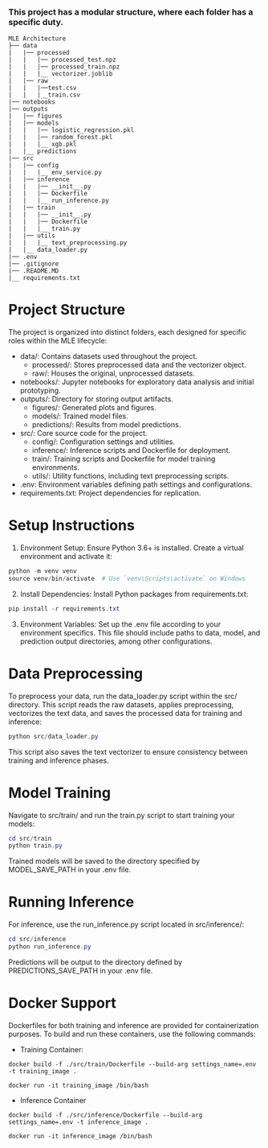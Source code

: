 ### This project has a modular structure, where each folder has a specific duty.

```
MLE Architecture
├── data
|   |── processed
|   |   |── processed_test.npz
|   |   |── processed_train.npz
|   |   |__ vectorizer.joblib
|   |── raw
|   |   |──test.csv
|   |   |__train.csv
|── notebooks
|── outputs
|   |── figures
|   |── models
|   |   |── logistic_regression.pkl
|   |   |── random_forest.pkl
|   |   |__ xgb.pkl
|   |__ predictions
|── src
|   |── config
|   |   |__ env_service.py
|   |── inference
|   |   |── __init__.py
|   |   |── Dockerfile
|   |   |__ run_inference.py
|   |── train
|   |   |── __init__.py
|   |   |── Dockerfile
|   |   |__ train.py
|   |── utils
|   |   |__ text_preprocessing.py
|   |__ data_loader.py
|── .env
|── .gitignore
|── .README.MD
|__ requirements.txt
```

# Project Structure

The project is organized into distinct folders, each designed for specific roles within the MLE lifecycle:

- data/: Contains datasets used throughout the project.
  - processed/: Stores preprocessed data and the vectorizer object.
  - raw/: Houses the original, unprocessed datasets.
- notebooks/: Jupyter notebooks for exploratory data analysis and initial prototyping.
- outputs/: Directory for storing output artifacts.
  - figures/: Generated plots and figures.
  - models/: Trained model files.
  - predictions/: Results from model predictions.
- src/: Core source code for the project.
  - config/: Configuration settings and utilities.
  - inference/: Inference scripts and Dockerfile for deployment.
  - train/: Training scripts and Dockerfile for model training environments.
  - utils/: Utility functions, including text preprocessing scripts.
- .env: Environment variables defining path settings and configurations.
- requirements.txt: Project dependencies for replication.

# Setup Instructions

1. Environment Setup: Ensure Python 3.6+ is installed. Create a virtual environment and activate it:

```powershell
python -m venv venv
source venv/bin/activate  # Use `venv\Scripts\activate` on Windows
```

2. Install Dependencies: Install Python packages from requirements.txt:

```powershell
pip install -r requirements.txt
```

3. Environment Variables: Set up the .env file according to your environment specifics. This file should include paths to data, model, and prediction output directories, among other configurations.

# Data Preprocessing

To preprocess your data, run the data_loader.py script within the src/ directory. This script reads the raw datasets, applies preprocessing, vectorizes the text data, and saves the processed data for training and inference:

```powershell
python src/data_loader.py
```

This script also saves the text vectorizer to ensure consistency between training and inference phases.

# Model Training

Navigate to src/train/ and run the train.py script to start training your models:

```powershell
cd src/train
python train.py
```

Trained models will be saved to the directory specified by MODEL_SAVE_PATH in your .env file.

# Running Inference

For inference, use the run_inference.py script located in src/inference/:

```powershell
cd src/inference
python run_inference.py
```

Predictions will be output to the directory defined by PREDICTIONS_SAVE_PATH in your .env file.

# Docker Support

Dockerfiles for both training and inference are provided for containerization purposes. To build and run these containers, use the following commands:

- Training Container:

```Docker
docker build -f ./src/train/Dockerfile --build-arg settings_name=.env -t training_image .

docker run -it training_image /bin/bash
```

- Inference Container

```Docker
docker build -f ./src/inference/Dockerfile --build-arg settings_name=.env -t inference_image .

docker run -it inference_image /bin/bash
```
